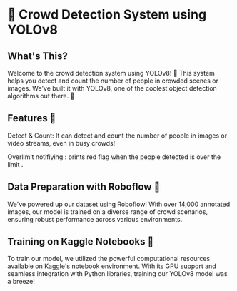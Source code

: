 <h1>👥 Crowd Detection System using YOLOv8</h1>

<h2>What's This?</h2>
<p>Welcome to the crowd detection system using YOLOv8! 🎉 This system helps you detect and count the number of people in crowded scenes or images. We've built it with YOLOv8, one of the coolest object detection algorithms out there. 🚀</p>

<h2>Features 🌟</h2>
<p>Detect & Count: It can detect and count the number of people in images or video streams, even in busy crowds!</p>
<p>Overlimit notifiying : prints red flag when the people detected is over the limit . </p>


<h2>Data Preparation with Roboflow 🤖</h2>
<p>We've powered up our dataset using Roboflow! With over 14,000 annotated images, our model is trained on a diverse range of crowd scenarios, ensuring robust performance across various environments.</p>


<h2>Training on Kaggle Notebooks 📓</h2>
<p>To train our model, we utilized the powerful computational resources available on Kaggle's notebook environment. With its GPU support and seamless integration with Python libraries, training our YOLOv8 model was a breeze! </p>

